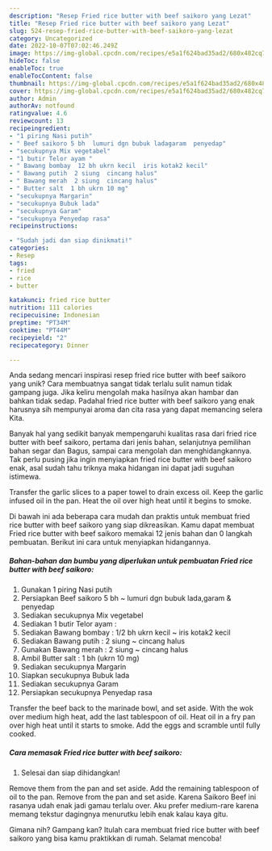 ```yaml
---
description: "Resep Fried rice butter with beef saikoro yang Lezat"
title: "Resep Fried rice butter with beef saikoro yang Lezat"
slug: 524-resep-fried-rice-butter-with-beef-saikoro-yang-lezat
category: Uncategorized
date: 2022-10-07T07:02:46.249Z
image: https://img-global.cpcdn.com/recipes/e5a1f624bad35ad2/680x482cq70/fried-rice-butter-with-beef-saikoro-foto-resep-utama.jpg
hideToc: false
enableToc: true
enableTocContent: false
thumbnail: https://img-global.cpcdn.com/recipes/e5a1f624bad35ad2/680x482cq70/fried-rice-butter-with-beef-saikoro-foto-resep-utama.jpg
cover: https://img-global.cpcdn.com/recipes/e5a1f624bad35ad2/680x482cq70/fried-rice-butter-with-beef-saikoro-foto-resep-utama.jpg
author: Admin
authorAv: notfound
ratingvalue: 4.6
reviewcount: 13
recipeingredient:
- "1 piring Nasi putih"
- " Beef saikoro 5 bh  lumuri dgn bubuk ladagaram  penyedap"
- "secukupnya Mix vegetabel"
- "1 butir Telor ayam "
- " Bawang bombay  12 bh ukrn kecil  iris kotak2 kecil"
- " Bawang putih  2 siung  cincang halus"
- " Bawang merah  2 siung  cincang halus"
- " Butter salt  1 bh ukrn 10 mg"
- "secukupnya Margarin"
- "secukupnya Bubuk lada"
- "secukupnya Garam"
- "secukupnya Penyedap rasa"
recipeinstructions:

- "Sudah jadi dan siap dinikmati!"
categories:
- Resep
tags:
- fried
- rice
- butter

katakunci: fried rice butter 
nutrition: 111 calories
recipecuisine: Indonesian
preptime: "PT34M"
cooktime: "PT44M"
recipeyield: "2"
recipecategory: Dinner

---
```





Anda sedang mencari inspirasi resep fried rice butter with beef saikoro yang unik? Cara membuatnya sangat tidak terlalu sulit namun tidak gampang juga. Jika keliru mengolah maka hasilnya akan hambar dan bahkan tidak sedap. Padahal fried rice butter with beef saikoro yang enak harusnya sih mempunyai aroma dan cita rasa yang dapat memancing selera Kita.





Banyak hal yang sedikit banyak mempengaruhi kualitas rasa dari fried rice butter with beef saikoro, pertama dari jenis bahan, selanjutnya pemilihan bahan segar dan Bagus, sampai cara mengolah dan menghidangkannya. Tak perlu pusing jika ingin menyiapkan fried rice butter with beef saikoro enak,      asal sudah tahu triknya maka hidangan ini dapat jadi suguhan istimewa.














Transfer the garlic slices to a paper towel to drain excess oil. Keep the garlic infused oil in the pan. Heat the oil over high heat until it begins to smoke.






Di bawah ini ada beberapa cara mudah dan praktis untuk membuat fried rice butter with beef saikoro yang siap dikreasikan. Kamu dapat membuat Fried rice butter with beef saikoro memakai 12 jenis bahan dan 0 langkah pembuatan. Berikut ini cara untuk menyiapkan hidangannya.

<!--inarticleads1-->

##### Bahan-bahan dan bumbu yang diperlukan untuk pembuatan Fried rice butter with beef saikoro:

1. Gunakan 1 piring Nasi putih
1. Persiapkan  Beef saikoro 5 bh ~ lumuri dgn bubuk lada,garam &amp; penyedap
1. Sediakan secukupnya Mix vegetabel
1. Sediakan 1 butir Telor ayam :
1. Sediakan  Bawang bombay : 1/2 bh ukrn kecil ~ iris kotak2 kecil
1. Sediakan  Bawang putih : 2 siung ~ cincang halus
1. Gunakan  Bawang merah : 2 siung ~ cincang halus
1. Ambil  Butter salt : 1 bh (ukrn 10 mg)
1. Sediakan secukupnya Margarin
1. Siapkan secukupnya Bubuk lada
1. Sediakan secukupnya Garam
1. Persiapkan secukupnya Penyedap rasa


Transfer the beef back to the marinade bowl, and set aside. With the wok over medium high heat, add the last tablespoon of oil. Heat oil in a fry pan over high heat until it starts to smoke. Add the eggs and scramble until fully cooked. 

<!--inarticleads2-->

##### Cara memasak Fried rice butter with beef saikoro:


1. Selesai dan siap dihidangkan!

Remove them from the pan and set aside. Add the remaining tablespoon of oil to the pan. Remove from the pan and set aside. Karena Saikoro Beef ini rasanya udah enak jadi gamau terlalu over. Aku prefer medium-rare karena memang tekstur dagingnya menurutku lebih enak kalau kaya gitu. 

Gimana nih? Gampang kan? Itulah cara membuat fried rice butter with beef saikoro yang bisa kamu praktikkan di rumah. Selamat mencoba!
